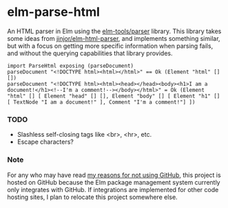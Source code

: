 # elm-parse-html

An HTML parser in Elm using the [elm-tools/parser](http://package.elm-lang.org/packages/elm-tools/parser/2.0.1) library. This library takes some ideas from [jinjor/elm-html-parser](http://package.elm-lang.org/packages/jinjor/elm-html-parser), and implements something similar, but with a focus on getting more specific information when parsing fails, and without the querying capabilities that library provides.

    import ParseHtml exposing (parseDocument)
    parseDocument "<!DOCTYPE html><html></html>" == Ok (Element "html" [] [])
    parseDocument "<!DOCTYPE html><html><head></head><body><h1>I am a document!</h1><!--I'm a comment!--></body></html>" = Ok (Element "html" [] [ Element "head" [] [], Element "body" [] [ Element "h1" [] [ TextNode "I am a document!" ], Comment "I'm a comment!"] ])

### TODO
- Slashless self-closing tags like \<br\>, \<hr\>, etc.
- Escape characters?

### Note
For any who may have read [my reasons for not using GitHub](https://github.com/neurodynamic/Switching-to-GitLab), this project is hosted on GitHub because the Elm package management system currently only integrates with GitHub. If integrations are implemented for other code hosting sites, I plan to relocate this project somewhere else.